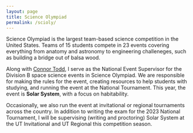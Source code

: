 ```yaml
---
layout: page
title: Science Olympiad
permalink: /scioly/
---
```


Science Olympiad is the largest team-based science competition in the United States. Teams of 15 students compete in 23 events covering everything from anatomy and astronomy to engineering challeneges, such as building a bridge out of balsa wood.

Along with [Connor Todd](https://www.linkedin.com/in/connor-todd-548467171/), I serve as the National Event Supervisor for the Division B space science events in Science Olympiad. We are responsible for making the rules for the event, creating resources to help students with studying, and running the event at the National Tournament. This year, the event is **Solar System**, with a focus on habitability.

Occasionally, we also run the event at invitational or regional tournaments across the country. In addition to writing the exam for the 2023 National Tournament, I will be supervising (writing and proctoring) Solar System at the UT Invitational and UT Regional this competition season.
